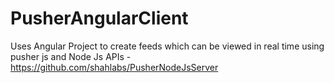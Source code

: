 # PusherAngularClient

Uses Angular Project to create feeds which can be viewed in real time using pusher js and Node Js APIs - https://github.com/shahlabs/PusherNodeJsServer
